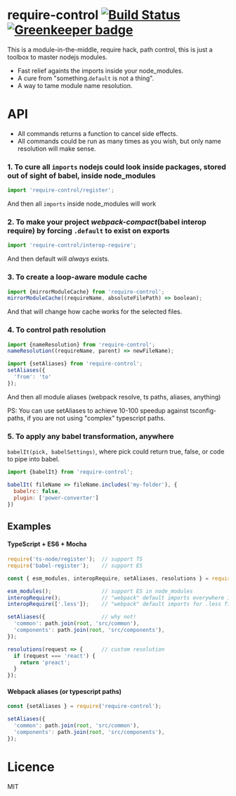 # require-control [![Build Status](https://secure.travis-ci.org/theKashey/require-control.svg)](http://travis-ci.org/theKashey/require-control) [![Greenkeeper badge](https://badges.greenkeeper.io/theKashey/require-control.svg)](https://greenkeeper.io/)

This is a module-in-the-middle, require hack, path control, this is just a toolbox to master nodejs modules.

- Fast relief againts the imports inside your node_modules. 
- A cure from "something.`default` is not a thing".
- A way to tame module name resolution.

# API
- All commands returns a function to cancel side effects.
- All commands could be run as many times as you wish, but only name resolution will make sense.

### 1. To cure all `imports` nodejs could look inside packages, stored out of sight of babel, inside node_modules
```js
import 'require-control/register';
```
And then all `imports` inside node_modules will work

### 2. To make your project _webpack-compact_(babel interop require) by forcing `.default` to exist on exports
```js
import 'require-control/interop-require';
```
And then default will _always_ exists.

### 3. To create a loop-aware module cache
```js
import {mirrorModuleCache} from 'require-control';
mirrorModuleCache((requireName, absoluteFilePath) => boolean);
```
And that will change how cache works for the selected files.

### 4. To control path resolution
```js
import {nameResolution} from 'require-control';
nameResolution((requireName, parent) => newFileName);

import {setAliases} from 'require-control';
setAliases({
  'from': 'to'
});
```
And then all module aliases (webpack resolve, ts paths, aliases, anything)

PS: You can use setAliases to achieve 10-100 speedup against tsconfig-paths, if you are not using "complex" typescript paths. 

### 5. To apply any babel transformation, anywhere
`babelIt(pick, babelSettings)`, where pick could return true, false, or code to pipe into babel.
```js
import {babelIt} from 'require-control';

babelIt( fileName => fileName.includes('my-folder'), {
  babelrc: false,
  plugin: ['power-converter']
})
```

## Examples

#### TypeScript + ES6 + Mocha

```js
require('ts-node/register');  // support TS
require('babel-register');    // support ES

const { esm_modules, interopRequire, setAliases, resolutions } = require('require-control');

esm_modules();                // support ES in node_modules
interopRequire();             // "webpack" default imports everywhere in js,jsx,less,scss
interopRequire(['.less']);    // "webpack" default imports for .less files

setAliases({                  // why not!
  'common': path.join(root, 'src/common'),
  'components': path.join(root, 'src/components'),
});

resolutions(request => {      // custom resolution
  if (request === 'react') {
    return 'preact';
  }
});
```

#### Webpack aliases (or typescript paths)
```js
const {setAliases } = require('require-control');

setAliases({                  
  'common': path.join(root, 'src/common'),
  'components': path.join(root, 'src/components'),
});
```

# Licence
MIT
